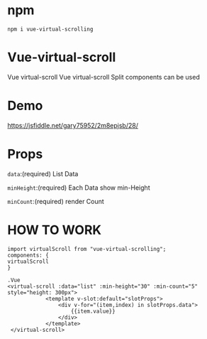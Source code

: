# npm
`npm i vue-virtual-scrolling`


# Vue-virtual-scroll
Vue virtual-scroll Vue virtual-scroll Split components can be used 

# Demo
https://jsfiddle.net/gary75952/2m8epjsb/28/


# Props
`data`:(required) List Data

`minHeight`:(required) Each Data show min-Height

`minCount`:(required) render Count


# HOW TO WORK

```
import virtualScroll from "vue-virtual-scrolling";
components: {
virtualScroll
}

.Vue
<virtual-scroll :data="list" :min-height="30" :min-count="5" style="height: 300px">
            <template v-slot:default="slotProps">
                <div v-for="(item,index) in slotProps.data">
                    {{item.value}}
                </div>
            </template>
 </virtual-scroll>

